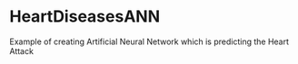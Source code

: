 # HeartDiseasesANN
Example of creating Artificial Neural Network which is predicting the Heart Attack
